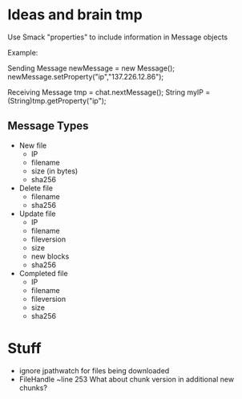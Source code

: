 Ideas and brain tmp
===================

Use Smack "properties" to include information in Message objects

Example:

Sending
Message newMessage = new Message();
newMessage.setProperty("ip","137.226.12.86");

Receiving
Message tmp = chat.nextMessage();
String myIP = (String)tmp.getProperty("ip");

Message Types
---------------

* New file
	* IP
	* filename
	* size (in bytes)
	* sha256
* Delete file
	* filename
	* sha256
* Update file
	* IP
	* filename
	* fileversion
	* size
	* new blocks
	* sha256
* Completed file
	* IP
	* filename
	* fileversion
	* size
	* sha256

Stuff
=====

* ignore jpathwatch for files being downloaded
* FileHandle ~line 253 What about chunk version in additional new chunks?